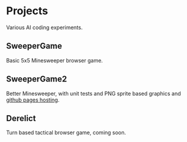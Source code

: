 # Projects 
Various AI coding experiments.

## SweeperGame
Basic 5x5 Minesweeper browser game.

## SweeperGame2
Better Minesweeper, with unit tests and PNG sprite based graphics and [github pages hosting](https://johntwenty.github.io/Projects/SweeperGame2/index.html).

## Derelict
Turn based tactical browser game, coming soon.

